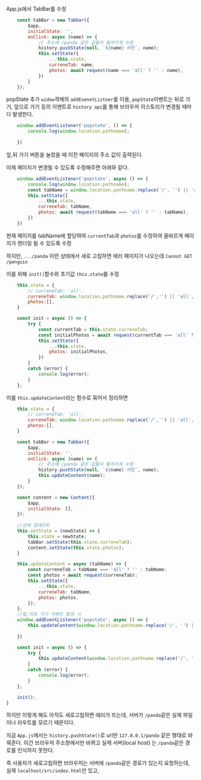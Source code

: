 
App.js에서 TabBar를 수정
```js
    const tabBar = new Tabbar({
        $app,
        initialState: '',
        onClick: async (name) => {
            // 주소에 /panda 같은 값들이 들어가게 수정
            history.pushState(null, `${name} 사진`, name);
            this.setState({
                ...this.state,
                curreneTab: name,
                photos: await request(name === 'all' ? '' : name),
            })
        }
    });
```

popState 추가
`widow`객체의 `addEvenetListner`를 이용, `popState`이벤트는 뒤로 가기, 앞으로 가기 등의 이벤트로 `history api`를 통해 브라우저 히스토리가 변경될 때마다 발생한다.

```js
    window.addEventListener('popstate', () => {
        console.log(window.location.pathname);
        
    })
```

앞,뒤 가기 버튼을 눌렀을 때 이전 페이지의 주소 값이 출력된다.

이제 페이지가 변경될 수 있도록 수정해주면 아래와 같다.
```js
    window.addEventListener('popstate', async () => {
        console.log(window.location.pathname);
        const tabName = window.location.pathname.replace('/', '') || 'all';
        this.setState({
            ...this.state,
            curreneTab: tabName,
            photos: await request(tabName === 'all' ? '' : tabName),
        })
    })

```
현재 페이지를 tabName에 할당하여 `currentTab`과 `photos`를 수정하여 올바르게 페이지가 렌더링 될 수 있도록 수정


하지만, `.../panda` 이런 상태에서 새로 고침하면 에러 페이지가 나오는데 
`Cannot GET /penguin`

이를 위해 `init()`함수와 초기값 `this.state`를 수정
```js
    this.state = {
        // curreneTab: 'all',
        curreneTab: window.location.pathname.replace('/','') || 'all',
        photos:[],
    }

    const init = async () => {
        try {
            const currentTab = this.state.curreneTab;
            const initialPhotos = await request(currentTab === 'all' ? '' : currentTab);
            this.setState({
                ...this.state,
                photos: initialPhotos,
            })
        }
        catch (error) {
            console.log(error);
        }
    };
```

이를 `this.updateContent`라는 함수로 묶어서 정리하면
```js
    this.state = {
        // curreneTab: 'all',
        curreneTab: window.location.pathname.replace('/','') || 'all',
        photos:[],
    }

    const tabBar = new Tabbar({
        $app,
        initialState: '',
        onClick: async (name) => {
            // 주소에 /panda 같은 값들이 들어가게 수정
            history.pushState(null, `${name} 사진`, name);
            this.updateContent(name);
        }
    });

    const content = new Content({
        $app,
        initialState: [],
    });
    
    //상태 업데이트
    this.setState = (newState) => {
        this.state = newState;
        tabBar.setState(this.state.curreneTab);
        content.setState(this.state.photos);
    }

    this.updateContent = async (tabName) => {
        const curreneTab = tabName === 'all' ? '' : tabName;
        const photos = await request(curreneTab);
        this.setState({
            ...this.state,
            curreneTab: tabName,
            photos: photos,
        });
    };
    //앞,뒤로 가기 이벤트 발생 시
    window.addEventListener('popstate', async () => {
        this.updateContent(window.location.pathname.replace('/', '') || 'all');
        
    })

    const init = async () => {
        try {
            this.updateContent(window.location.pathname.replace('/', '') || 'all');
        }
        catch (error) {
            console.log(error);
        }
    };

    init();
}
```

하지만 이렇게 해도 아직도 새로고침하면 에러가 뜨는데, 서버가 `/panda`같은 실제 파일이나 라우트를 모르기 때문이다.

지금 `App.js`에서는 `history.pushState()`로 url만 `127.0.0.1/panda` 같은 형태로 바꿔준다.
이건 브라우저 주소창에서만 바뀌고 실제 서버(local host) 는 `/panda`같은 경로를 인식하지 못한다.

즉 사용자가 새로고침하면 브라우저는 서버에 `/panda`같은 경로가 있는지 요청하는데, 실제 `localhost/src/index.html`만 있고,
